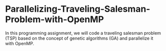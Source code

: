 # Parallelizing-Traveling-Salesman-Problem-with-OpenMP
In this programming assignment, we will code a traveling salesman problem (TSP) based on the concept of genetic algorithms (GA) and parallelize it with OpenMP.
